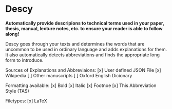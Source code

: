 # Descy
**Automatically provide descripions to technical terms used in your paper, thesis, manual, lecture notes, etc. to ensure your reader is able to follow along!**

Descy goes through your texts and determines the words that are uncommon to be used in ordinary language and adds explanations for them. It also automatically detects abbreviations and finds the appropriate long form to introduce. 

Sources of Explanations and Abbreviaions:
[x] User defined JSON File
[x] Wikipedia
[ ] Other manuscripts
[ ] Oxford English Dicionary

Formatting available:
[x] Bold
[x] Italic
[x] Footnoe
[x] This Abbreviation Style (TAS)

Filetypes:
[x] LaTeX

